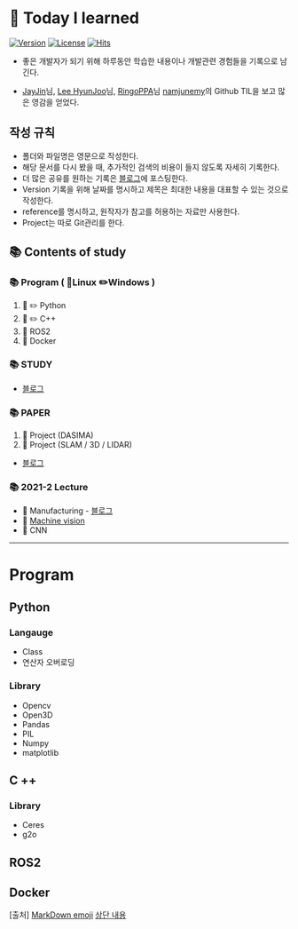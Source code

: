 # 📝 Today I learned

[![Version](https://img.shields.io/badge/version-2021.10.19-red.svg)](./CHANGELOG)  [![License](https://img.shields.io/github/license/mashape/apistatus.svg)](./LICENSE)  [![Hits](https://hits.seeyoufarm.com/api/count/incr/badge.svg?url=https://github.com/namjunemy/TIL)](https://hits.seeyoufarm.com/)

* 좋은 개발자가 되기 위해 하루동안 학습한 내용이나 개발관련 경험들을 기록으로 남긴다.


- [JayJin](https://github.com/milooy)님, [Lee HyunJoo](https://wayhome25.github.io/)님, [RingoPPA](https://github.com/ksu3101)님 [namjunemy](https://github.com/namjunemy/TIL)의 Github TIL을 보고 많은 영감을 얻었다.

  

## 작성 규칙

* 폴더와 파일명은 영문으로 작성한다.
* 해당 문서를 다시 봤을 때, 추가적인 검색의 비용이 들지 않도록 자세히 기록한다.
* 더 많은 공유를 원하는 기록은 [블로그](https://1ch0.tistory.com/)에 포스팅한다.
* Version 기록을 위해 날짜를 명시하고 제목은 최대한 내용을 대표할 수 있는 것으로 작성한다.
* reference를 명시하고, 원작자가 참고를 허용하는 자료만 사용한다.
* Project는 따로 Git관리를 한다.

## 📚 Contents of study
### 📚 Program ( 🐍Linux ✏️Windows )
1. 🐍 ✏️ Python
2. 🐍 ✏️ C++
3. 🐍 ROS2
4. 🐍 Docker

### 📚 STUDY
- [블로그](https://1ch0.tistory.com/)

### 📚 PAPER
1. 🔦 Project (DASIMA)
2. 🔦 Project (SLAM / 3D / LIDAR)
- [블로그](https://1ch0.tistory.com/)

### 📚 2021-2 Lecture
- 📒 Manufacturing - [블로그](https://1ch0.tistory.com/)
- 📕 [Machine vision](https://github.com/ChaeChaeL/TIL/tree/main/2021-2_Lecture/Machine)
- 📗 CNN
-------
# Program
## Python
### Langauge
- Class
- 연산자 오버로딩
### Library
- Opencv 
- Open3D
- Pandas
- PIL
- Numpy
- matplotlib

## C ++
### Library 
- Ceres
- g2o

## ROS2
## Docker


[출처]
[MarkDown emoji](http://www.iemoji.com/#?category=objects&version=36&theme=appl&skintone=default)
[상단 내용](https://github.com/namjunemy/TIL)
